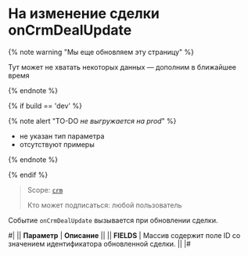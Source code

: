 # На изменение сделки onCrmDealUpdate

{% note warning "Мы еще обновляем эту страницу" %}

Тут может не хватать некоторых данных — дополним в ближайшее время

{% endnote %}

{% if build == 'dev' %}

{% note alert "TO-DO _не выгружается на prod_" %}

- не указан тип параметра
- отсутствуют примеры

{% endnote %}

{% endif %}

> Scope: [`crm`](../../../scopes/permissions.md)
>
> Кто может подписаться: любой пользователь

Событие `onCrmDealUpdate` вызывается при обновлении сделки.

#|
|| **Параметр** | **Описание** ||
|| **FIELDS** | Массив содержит поле ID со значением идентификатора обновленной сделки. ||
|#